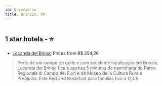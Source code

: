 ```yaml
---
id: brinzio-va
title: Brinzio, VA
---
```


<center><img src="https://i.travelapi.com/hotels/8000000/7400000/7391100/7391086/1cb29b19_z.jpg" alt="" /></center>


##  1 star hotels - ⭐️

-    [Locanda del Brinsc](https://us.hurb.com/hotelsinzio/locanda-del-brinsc-HT-X1BX?cmp=18055) Prices from R$ 254,26
   > Perto de um campo de golfe e com excelente localização em Brinzio, Locanda del Brinsc fica a apenas 5 minutos de caminhada de Parco Regionale di Campo dei Fiori e de Museo della Cultura Rurale Prealpina.  Este Bed and Breakfast para famílias fica a 17,4 k
